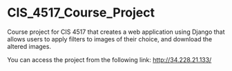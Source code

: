 # CIS_4517_Course_Project
Course project for CIS 4517 that creates a web application using Django that allows users to apply filters to images of their choice, and download the altered images.

You can access the project from the following link: http://34.228.21.133/
